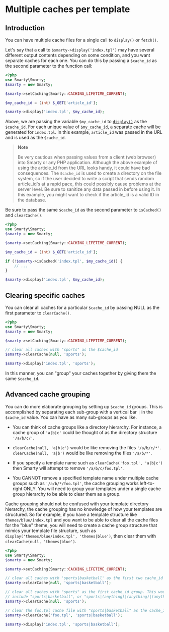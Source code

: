 # Multiple caches per template

## Introduction

You can have multiple cache files for a single call to
`display()` or `fetch()`. 

Let's say that
a call to `$smarty->display('index.tpl')` may have several different output
contents depending on some condition, and you want separate caches for
each one. You can do this by passing a `$cache_id` as the second
parameter to the function call:

```php
<?php
use Smarty\Smarty;
$smarty = new Smarty;

$smarty->setCaching(Smarty::CACHING_LIFETIME_CURRENT);

$my_cache_id = (int) $_GET['article_id'];

$smarty->display('index.tpl', $my_cache_id);
```


Above, we are passing the variable `$my_cache_id` to
[`display()`](#api.display) as the `$cache_id`. For each unique value of
`$my_cache_id`, a separate cache will be generated for `index.tpl`. In
this example, `article_id` was passed in the URL and is used as the
`$cache_id`.

> **Note**
>
> Be very cautious when passing values from a client (web browser) into
> Smarty or any PHP application. Although the above example of using the
> article_id from the URL looks handy, it could have bad consequences.
> The `$cache_id` is used to create a directory on the file system, so
> if the user decided to write a script that sends random article_id's at a rapid pace,
> this could possibly cause problems at the server level.
> Be sure to sanitize any data passed in before using it. In this example, you might want to check if
> the article_id is a valid ID in the database.

Be sure to pass the same `$cache_id` as the second parameter to
`isCached()` and `clearCache()`.

```php
<?php
use Smarty\Smarty;
$smarty = new Smarty;

$smarty->setCaching(Smarty::CACHING_LIFETIME_CURRENT);

$my_cache_id = (int) $_GET['article_id'];

if (!$smarty->isCached('index.tpl', $my_cache_id)) {
    // ...
}

$smarty->display('index.tpl', $my_cache_id);
```

## Clearing specific caches

You can clear all caches for a particular `$cache_id` by passing NULL as
the first parameter to `clearCache()`.

```php
<?php
use Smarty\Smarty;
$smarty = new Smarty;

$smarty->setCaching(Smarty::CACHING_LIFETIME_CURRENT);

// clear all caches with "sports" as the $cache_id
$smarty->clearCache(null, 'sports');

$smarty->display('index.tpl', 'sports');
```

In this manner, you can "group" your caches together by giving them the
same `$cache_id`.

## Advanced cache grouping

You can do more elaborate grouping by setting up `$cache_id` groups.
This is accomplished by separating each sub-group with a vertical bar
`|` in the `$cache_id` value. You can have as many sub-groups as you
like.

-   You can think of cache groups like a directory hierarchy. For
    instance, a cache group of `'a|b|c'` could be thought of as the
    directory structure `'/a/b/c/'`.

-   `clearCache(null, 'a|b|c')` would be like removing the files
    `'/a/b/c/*'`. `clearCache(null, 'a|b')` would be like removing the
    files `'/a/b/*'`.

-   If you specify a template name such as
    `clearCache('foo.tpl', 'a|b|c')` then Smarty will attempt to remove
    `'/a/b/c/foo.tpl'`.

-   You CANNOT remove a specified template name under multiple cache
    groups such as `'/a/b/*/foo.tpl'`, the cache grouping works
    left-to-right ONLY. You will need to group your templates under a
    single cache group hierarchy to be able to clear them as a group.

Cache grouping should not be confused with your template directory
hierarchy, the cache grouping has no knowledge of how your templates are
structured. So for example, if you have a template structure like
`themes/blue/index.tpl` and you want to be able to clear all the cache
files for the "blue" theme, you will need to create a cache group
structure that mimics your template file structure, such as
`display('themes/blue/index.tpl', 'themes|blue')`, then clear them with
`clearCache(null, 'themes|blue')`.

```php
<?php
use Smarty\Smarty;
$smarty = new Smarty;

$smarty->setCaching(Smarty::CACHING_LIFETIME_CURRENT);

// clear all caches with 'sports|basketball' as the first two cache_id groups
$smarty->clearCache(null, 'sports|basketball');

// clear all caches with "sports" as the first cache_id group. This would
// include "sports|basketball", or "sports|(anything)|(anything)|(anything)|..."
$smarty->clearCache(null, 'sports');

// clear the foo.tpl cache file with "sports|basketball" as the cache_id
$smarty->clearCache('foo.tpl', 'sports|basketball');

$smarty->display('index.tpl', 'sports|basketball');
```

          
